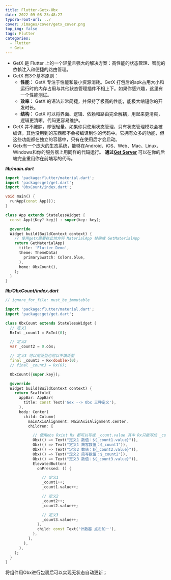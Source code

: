 ```yaml
---
title: Flutter-Getx-Obx
date: 2022-09-08 23:48:27
typora-root-url: ../
cover: /images/cover/getx_cover.png
top_img: false
tags: Flutter
categories:
  - Flutter
  - Getx
---
```


- GetX 是 Flutter 上的一个轻量且强大的解决方案：高性能的状态管理、智能的依赖注入和便捷的路由管理。
- GetX 有3个基本原则：
  - **性能：** GetX 专注于性能和最小资源消耗。GetX 打包后的apk占用大小和运行时的内存占用与其他状态管理插件不相上下。如果你感兴趣，这里有一个[性能测试](https://github.com/jonataslaw/benchmarks)。
  - **效率：** GetX 的语法非常简捷，并保持了极高的性能，能极大缩短你的开发时长。
  - **结构：** GetX 可以将界面、逻辑、依赖和路由完全解耦，用起来更清爽，逻辑更清晰，代码更容易维护。
- GetX 并不臃肿，却很轻量。如果你只使用状态管理，只有状态管理模块会被编译，其他没用到的东西都不会被编译到你的代码中。它拥有众多的功能，但这些功能都在独立的容器中，只有在使用后才会启动。
- Getx有一个庞大的生态系统，能够在Android、iOS、Web、Mac、Linux、Windows和你的服务器上用同样的代码运行。 **通过[Get Server](https://github.com/jonataslaw/get_server)** 可以在你的后端完全重用你在前端写的代码。

***lib/main.dart***

```dart
import 'package:flutter/material.dart';
import 'package:get/get.dart';
import 'ObxCount/index.dart';

void main() {
  runApp(const App());
}

class App extends StatelessWidget {
  const App({Key? key}) : super(key: key);

  @override
  Widget build(BuildContext context) {
    // 使用getx需要在此地方将 MaterialApp 替换成 GetMaterialApp
    return GetMaterialApp(
      title: 'Flutter Demo',
      theme: ThemeData(
        primarySwatch: Colors.blue,
      ),
      home: ObxCount(),
    );
  }
}
```

***lib/ObxCount/index.dart***

```dart
// ignore_for_file: must_be_immutable

import 'package:flutter/material.dart';
import 'package:get/get.dart';

class ObxCount extends StatelessWidget {
  // 定义1
  RxInt _count1 = RxInt(0);

  // 定义2
  var _count2 = 0.obs;

  // 定义3 可以用泛型也可以不填泛型
  final _count3 = Rx<double>(0);
  // final _count3 = Rx(0);

  ObxCount({super.key});

  @override
  Widget build(BuildContext context) {
    return Scaffold(
      appBar: AppBar(
        title: const Text('Gex --> Obx 三种定义'),
      ),
      body: Center(
        child: Column(
          mainAxisAlignment: MainAxisAlignment.center,
          children: [

            // 使用obs Rxint Rx 都可以写成 _count.value 其中 Rx只能写成 _count.value
            Obx(() => Text("定义1 数值：${_count1.value}")),
            Obx(() => Text("定义1 简写数值：$_count1")),
            Obx(() => Text("定义2 数值：${_count2.value}")),
            Obx(() => Text("定义2 简写数值：$_count2")),
            Obx(() => Text("定义3 数值：${_count3.value}")),
            ElevatedButton(
              onPressed: () {

                // 定义1
                _count1++;
                _count1.value++;

                // 定义2
                _count2++;
                _count2.value++;

                // 定义3
                _count3.value++;
              },
              child: const Text('计数器 点击加一'),
            ),
          ],
        ),
      ),
    );
  }
}
```

将组件用Obx进行包裹后可以实现无状态自动更新；
